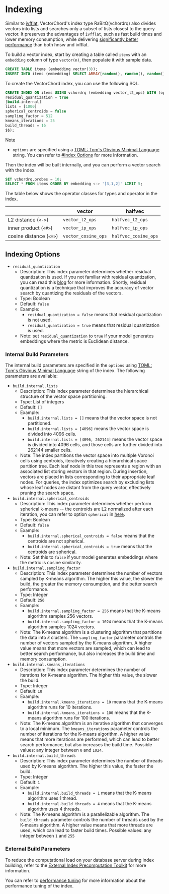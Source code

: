 # Indexing

Similar to [ivfflat](https://github.com/pgvector/pgvector#ivfflat), VectorChord's index type RaBitQ(vchordrq) also divides vectors into lists and searches only a subset of lists closest to the query vector. It preserves the advantages of `ivfflat`, such as fast build times and lower memory consumption, while delivering [significantly better performance](https://blog.vectorchord.ai/vectorchord-store-400k-vectors-for-1-in-postgresql#heading-ivf-vs-hnsw) than both hnsw and ivfflat.

To build a vector index, start by creating a table called `items` with an `embedding` column of type `vector(n)`, then populate it with sample data.

```sql
CREATE TABLE items (embedding vector(3));
INSERT INTO items (embedding) SELECT ARRAY[random(), random(), random()]::real[] FROM generate_series(1, 1000);
```

To create the VectorChord index, you can use the following SQL.

```sql
CREATE INDEX ON items USING vchordrq (embedding vector_l2_ops) WITH (options = $$
residual_quantization = true
[build.internal]
lists = [1000]
spherical_centroids = false
sampling_factor = 512
kmeans_iterations = 25
build_threads = 16
$$);
```

> [!NOTE]
> - `options` are specified using a [TOML: Tom's Obvious Minimal Language](https://toml.io/) string. You can refer to [#Index Options](#indexing-options) for more information.

Then the index will be built internally, and you can perform a vector search with the index.

```sql
SET vchordrq.probes = 10;
SELECT * FROM items ORDER BY embedding <-> '[3,1,2]' LIMIT 5;
```

The table below shows the operator classes for types and operator in the index.

|                         | vector              | halfvec              |
| ----------------------- | ------------------- | -------------------- |
| L2 distance (`<->`)     | `vector_l2_ops`     | `halfvec_l2_ops`     |
| inner product (`<#>`)   | `vector_ip_ops`     | `halfvec_ip_ops`     |
| cosine distance (`<=>`) | `vector_cosine_ops` | `halfvec_cosine_ops` |

## Indexing Options

- `residual_quantization`
    - Description: This index parameter determines whether residual quantization is used. If you not familiar with residual quantization, you can read this [blog](https://drscotthawley.github.io/blog/posts/2023-06-12-RVQ.html) for more information. Shortly, residual quantization is a technique that improves the accuracy of vector search by quantizing the residuals of the vectors.
    - Type: Boolean
    - Default: `false`
    - Example:
        - `residual_quantization = false` means that residual quantization is not used.
        - `residual_quantization = true` means that residual quantization is used.
    - Note: set `residual_quantization` to `true` if your model generates embeddings where the metric is Euclidean distance.

### Internal Build Parameters

The internal build parameters are specified in the `options` using [TOML: Tom's Obvious Minimal Language](https://toml.io/) string of the index. The following parameters are available:

- `build.internal.lists`
    - Description: This index parameter determines the hierarchical structure of the vector space partitioning.
    - Type: List of integers
    - Default: `[]`
    - Example:
        - `build.internal.lists = []` means that the vector space is not partitioned.
        - `build.internal.lists = [4096]` means the vector space is divided into $4096$ cells.
        - `build.internal.lists = [4096, 262144]` means the vector space is divided into $4096$ cells, and those cells are further divided into $262144$ smaller cells.
    - Note: The index partitions the vector space into multiple Voronoi cells using centroids, iteratively creating a hierarchical space partition tree. Each leaf node in this tree represents a region with an associated list storing vectors in that region. During insertion, vectors are placed in lists corresponding to their appropriate leaf nodes. For queries, the index optimizes search by excluding lists whose leaf nodes are distant from the query vector, effectively pruning the search space. 
- `build.internal.spherical_centroids`
    - Description: This index parameter determines whether perform spherical k-means -- the centroids are L2 normalized after each iteration, you can refer to option `spherical` in [here](https://github.com/facebookresearch/faiss/wiki/Faiss-building-blocks:-clustering,-PCA,-quantization#additional-options).
    - Type: Boolean
    - Default: `false`
    - Example:
        - `build.internal.spherical_centroids = false` means that the centroids are not spherical.
        - `build.internal.spherical_centroids = true` means that the centroids are spherical.
    - Note: Set this to `false` if your model generates embeddings where the metric is cosine similarity.
- `build.internal.sampling_factor`
    - Description: This index parameter determines the number of vectors sampled by K-means algorithm. The higher this value, the slower the build, the greater the memory consumption, and the better search performance.
    - Type: Integer
    - Default: `256`
    - Example:
        - `build.internal.sampling_factor = 256` means that the K-means algorithm samples $256$ vectors.
        - `build.internal.sampling_factor = 1024` means that the K-means algorithm samples $1024$ vectors.
    - Note: The K-means algorithm is a clustering algorithm that partitions the data into $k$ clusters. The `sampling_factor` parameter controls the number of vectors sampled by the K-means algorithm. A higher value means that more vectors are sampled, which can lead to better search performance, but also increases the build time and memory consumption.
- `build.internal.kmeans_iterations`
    - Description: This index parameter determines the number of iterations for K-means algorithm. The higher this value, the slower the build.
    - Type: Integer
    - Default: `10`
    - Example:
        - `build.internal.kmeans_iterations = 10` means that the K-means algorithm runs for $10$ iterations.
        - `build.internal.kmeans_iterations = 100` means that the K-means algorithm runs for $100$ iterations.
    - Note: The K-means algorithm is an iterative algorithm that converges to a local minimum. The `kmeans_iterations` parameter controls the number of iterations for the K-means algorithm. A higher value means that more iterations are performed, which can lead to better search performance, but also increases the build time. Possible values: any integer between `0` and `1024`.
- `build.internal.build_threads`
    - Description: This index parameter determines the number of threads used by K-means algorithm. The higher this value, the faster the build.
    - Type: Integer
    - Default: `1`
    - Example:
        - `build.internal.build_threads = 1` means that the K-means algorithm uses $1$ thread.
        - `build.internal.build_threads = 4` means that the K-means algorithm uses $4$ threads.
    - Note: The K-means algorithm is a parallelizable algorithm. The `build_threads` parameter controls the number of threads used by the K-means algorithm. A higher value means that more threads are used, which can lead to faster build times. Possible values: any integer between `1` and `255`
    

### External Build Parameters

To reduce the computational load on your database server during index building, refer to the [External Index Precomputation Toolkit](https://github.com/tensorchord/VectorChord/tree/main/scripts#run-external-index-precomputation-toolkit) for more information.

You can refer to [performance tuning](../usage/performance-tuning#index-build-time) for more information about the performance tuning of the index.
